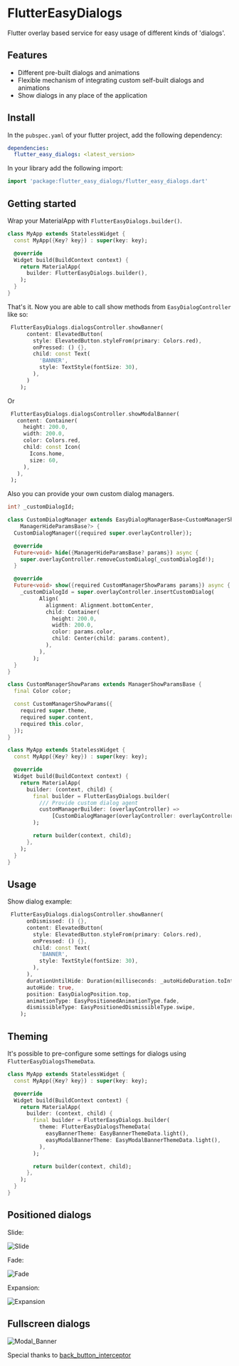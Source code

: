  
# FlutterEasyDialogs

Flutter overlay based service for easy usage of different kinds of 'dialogs'.  

## Features

* Different pre-built dialogs and animations
* Flexible mechanism of integrating custom self-built dialogs and animations
* Show dialogs in any place of the application

## Install

In the `pubspec.yaml` of your flutter project, add the following dependency:

```yaml
dependencies:
  flutter_easy_dialogs: <latest_version>
```

In your library add the following import:

```dart
import 'package:flutter_easy_dialogs/flutter_easy_dialogs.dart'
```
## Getting started
 
Wrap your MaterialApp with ```FlutterEasyDialogs.builder()```.

```dart
class MyApp extends StatelessWidget {
  const MyApp({Key? key}) : super(key: key);

  @override
  Widget build(BuildContext context) {
    return MaterialApp(
      builder: FlutterEasyDialogs.builder(),
    );
  }
}
```


That's it. Now you are able to call show methods from ```EasyDialogController``` like so:
```dart
 FlutterEasyDialogs.dialogsController.showBanner(
      content: ElevatedButton(
        style: ElevatedButton.styleFrom(primary: Colors.red),
        onPressed: () {},
        child: const Text(
          'BANNER',
          style: TextStyle(fontSize: 30),
        ),
      )
    );
```
Or

```dart
 FlutterEasyDialogs.dialogsController.showModalBanner(
   content: Container(
     height: 200.0,
     width: 200.0,
     color: Colors.red,
     child: const Icon(
       Icons.home,
       size: 60,
     ),
   ),
 );
```

Also you can provide your own custom dialog managers.

```dart
int? _customDialogId;

class CustomDialogManager extends EasyDialogManagerBase<CustomManagerShowParams,
    ManagerHideParamsBase?> {
  CustomDialogManager({required super.overlayController});

  @override
  Future<void> hide({ManagerHideParamsBase? params}) async {
    super.overlayController.removeCustomDialog(_customDialogId!);
  }

  @override
  Future<void> show({required CustomManagerShowParams params}) async {
    _customDialogId = super.overlayController.insertCustomDialog(
          Align(
            alignment: Alignment.bottomCenter,
            child: Container(
              height: 200.0,
              width: 200.0,
              color: params.color,
              child: Center(child: params.content),
            ),
          ),
        );
  }
}

class CustomManagerShowParams extends ManagerShowParamsBase {
  final Color color;

  const CustomManagerShowParams({
    required super.theme,
    required super.content,
    required this.color,
  });
}

class MyApp extends StatelessWidget {
  const MyApp({Key? key}) : super(key: key);

  @override
  Widget build(BuildContext context) {
    return MaterialApp(
      builder: (context, child) {
        final builder = FlutterEasyDialogs.builder(
          /// Provide custom dialog agent
          customManagerBuilder: (overlayController) =>
              [CustomDialogManager(overlayController: overlayController)],
        );

        return builder(context, child);
      },
    );
  }
}
```


## Usage

Show dialog example:

```dart
 FlutterEasyDialogs.dialogsController.showBanner(
      onDismissed: () {},
      content: ElevatedButton(
        style: ElevatedButton.styleFrom(primary: Colors.red),
        onPressed: () {},
        child: const Text(
          'BANNER',
          style: TextStyle(fontSize: 30),
        ),
      ),
      durationUntilHide: Duration(milliseconds: _autoHideDuration.toInt()),
      autoHide: true,
      position: EasyDialogPosition.top,
      animationType: EasyPositionedAnimationType.fade,
      dismissibleType: EasyPositionedDismissibleType.swipe,
    );
```

## Theming

It's possible to pre-configure some settings for dialogs using ```FlutterEasyDialogsThemeData```.

```dart
class MyApp extends StatelessWidget {
  const MyApp({Key? key}) : super(key: key);

  @override
  Widget build(BuildContext context) {
    return MaterialApp(
      builder: (context, child) {
        final builder = FlutterEasyDialogs.builder(
          theme: FlutterEasyDialogsThemeData(
            easyBannerTheme: EasyBannerThemeData.light(),
            easyModalBannerTheme: EasyModalBannerThemeData.light(),
          ),
        );

        return builder(context, child);
      },
    );
  }
}
```

## Positioned dialogs 

Slide:

![Slide][slide_positioned_banner]

Fade:

![Fade][fade_positioned_banner]

Expansion:

![Expansion][expansion_positioned_banner] 


## Fullscreen dialogs 
 
![Modal_Banner][modal_banner_blured]


Special thanks to [back_button_interceptor](https://github.com/marcglasberg/back_button_interceptor)

<!-- Links -->
[slide_positioned_banner]: https://user-images.githubusercontent.com/72284940/200048845-96a5487b-de11-442f-92e0-2cab6be9b539.gif
[fade_positioned_banner]: https://user-images.githubusercontent.com/72284940/200050223-0976a2b8-c0ff-482b-be29-4963cf4472a6.gif
[expansion_positioned_banner]: https://user-images.githubusercontent.com/72284940/200051054-cc8281cc-50a6-43b9-b5a0-38655d8919a8.gif
[modal_banner_blured]: https://user-images.githubusercontent.com/72284940/200051692-d174a805-1739-4c94-9d2f-10fdaab0cba5.gif
